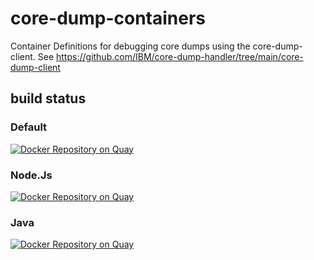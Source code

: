 # core-dump-containers

Container Definitions for debugging core dumps using the core-dump-client.
See https://github.com/IBM/core-dump-handler/tree/main/core-dump-client

## build status

### Default
[![Docker Repository on Quay](https://quay.io/repository/icdh/default/status "Docker Repository on Quay")](https://quay.io/repository/icdh/default)
### Node.Js
[![Docker Repository on Quay](https://quay.io/repository/icdh/nodejs/status "Docker Repository on Quay")](https://quay.io/repository/icdh/nodejs)
### Java
[![Docker Repository on Quay](https://quay.io/repository/icdh/nodejs/status "Docker Repository on Quay")](https://quay.io/repository/icdh/java)